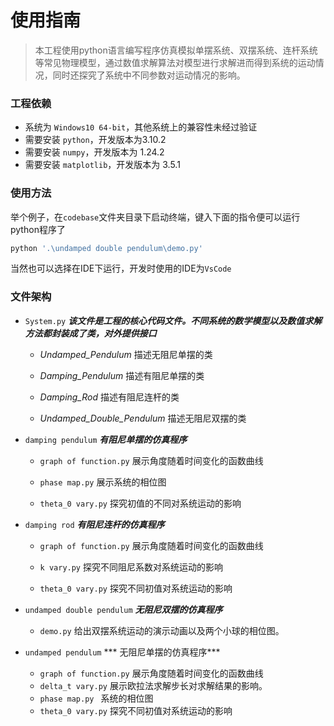 # 使用指南

> 本工程使用python语言编写程序仿真模拟单摆系统、双摆系统、连杆系统等常见物理模型，通过数值求解算法对模型进行求解进而得到系统的运动情况，同时还探究了系统中不同参数对运动情况的影响。

### 工程依赖

- 系统为 `Windows10 64-bit`，其他系统上的兼容性未经过验证
- 需要安装 `python`，开发版本为3.10.2
- 需要安装 `numpy`，开发版本为 1.24.2
- 需要安装 `matplotlib`，开发版本为 3.5.1

### 使用方法

举个例子，在`codebase`文件夹目录下启动终端，键入下面的指令便可以运行python程序了

```powershell
python '.\undamped double pendulum\demo.py'
```

当然也可以选择在IDE下运行，开发时使用的IDE为`VsCode`

### 文件架构

- `System.py`       ***该文件是工程的核心代码文件。不同系统的数学模型以及数值求解方法都封装成了类，对外提供接口***

  - _Undamped_Pendulum_				     描述无阻尼单摆的类

  - _Damping_Pendulum_                         描述有阻尼单摆的类

  - _Damping_Rod_                                    描述有阻尼连杆的类

  - _Undamped_Double_Pendulum_        描述无阻尼双摆的类

    

- `damping pendulum`                    ***有阻尼单摆的仿真程序***
  
  - `graph of function.py`      	展示角度随着时间变化的函数曲线
  
  - `phase map.py`   				        展示系统的相位图
  
  - `theta_0 vary.py`                     探究初值的不同对系统运动的影响
  
    
  
- `damping rod`                               ***有阻尼连杆的仿真程序***
  
  - `graph of function.py`          展示角度随着时间变化的函数曲线
  
  - `k vary.py`                                 探究不同阻尼系数对系统运动的影响
  
  - `theta_0 vary.py`                    探究不同初值对系统运动的影响
  
    
  
- `undamped double pendulum`    ***无阻尼双摆的仿真程序***
  
  - `demo.py`                                    给出双摆系统运动的演示动画以及两个小球的相位图。
  
    
  
- `undamped pendulum`                 *** 无阻尼单摆的仿真程序***
  
  - `graph of function.py`         展示角度随着时间变化的函数曲线
  - `delta_t vary.py`                   展示欧拉法求解步长对求解结果的影响。
  - `phase map.py `                         系统的相位图
  - `theta_0 vary.py`                   探究不同初值对系统运动的影响





